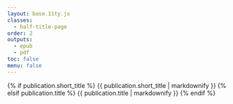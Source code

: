 ```yaml
---
layout: base.11ty.js
classes:
  - half-title-page
order: 2
outputs:
  - epub
  - pdf
toc: false
menu: false 
---
```


<section class="half-title">

{% if publication.short_title %}
  {{ publication.short_title | markdownify }}
{% elsif publication.title %}
  {{ publication.title | markdownify }}
{% endif %}

</section>
